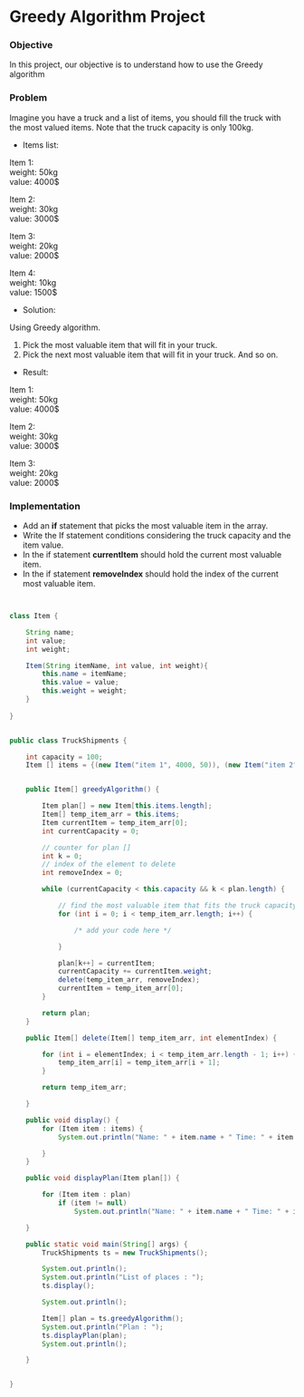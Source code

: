 # Greedy Algorithm Project


### Objective

In this project, our objective is to understand how to use the Greedy algorithm

### Problem   

Imagine you have a truck and a list of items, you should fill the truck with the most valued items. Note that the truck capacity is only 100kg.

- Items list:
  
Item 1:   
weight: 50kg    
value: 4000$    
   
Item 2:    
weight: 30kg    
value: 3000$    
   
Item 3:    
weight: 20kg     
value: 2000$     
   
Item 4:    
weight: 10kg     
value: 1500$     
   
- Solution:
   
Using Greedy algorithm.    
1. Pick the most valuable item that will fit in your truck.
2. Pick the next most valuable item that will fit in your truck. And so on.
   
- Result:
   
Item 1:   
weight: 50kg    
value: 4000$    
   
Item 2:    
weight: 30kg    
value: 3000$    
   
Item 3:    
weight: 20kg     
value: 2000$        
   
### Implementation

* Add an **if** statement that picks the most valuable item in the array.
* Write the If statement conditions considering the truck capacity and the item value.
* In the if statement **currentItem** should hold the current most valuable item.
* In the if statement **removeIndex** should hold the index of the current most valuable item.



```java


class Item {

    String name;
    int value;
    int weight;

    Item(String itemName, int value, int weight){
        this.name = itemName;
        this.value = value;
        this.weight = weight;
    }
    
}


public class TruckShipments {

    int capacity = 100;
    Item [] items = {(new Item("item 1", 4000, 50)), (new Item("item 2", 3000, 30)), (new Item("item 3", 2000, 20)), (new Item("item 4", 1500, 10))};


    public Item[] greedyAlgorithm() {

        Item plan[] = new Item[this.items.length];
        Item[] temp_item_arr = this.items;
        Item currentItem = temp_item_arr[0];
        int currentCapacity = 0;

        // counter for plan [] 
        int k = 0;
        // index of the element to delete
        int removeIndex = 0;

        while (currentCapacity < this.capacity && k < plan.length) {

            // find the most valuable item that fits the truck capacity
            for (int i = 0; i < temp_item_arr.length; i++) {

                /* add your code here */

            }

            plan[k++] = currentItem;
            currentCapacity += currentItem.weight;
            delete(temp_item_arr, removeIndex);
            currentItem = temp_item_arr[0];
        }

        return plan;
    }

    public Item[] delete(Item[] temp_item_arr, int elementIndex) {

        for (int i = elementIndex; i < temp_item_arr.length - 1; i++) {
            temp_item_arr[i] = temp_item_arr[i + 1];
        }

        return temp_item_arr;

    }

    public void display() {
        for (Item item : items) {
            System.out.println("Name: " + item.name + " Time: " + item.weight + " Score: " + item.value);

        }
    }

    public void displayPlan(Item plan[]) {

        for (Item item : plan)
            if (item != null)
                System.out.println("Name: " + item.name + " Time: " + item.weight + " Score: " + item.value);

    }

    public static void main(String[] args) {
        TruckShipments ts = new TruckShipments();

        System.out.println();
        System.out.println("List of places : ");
        ts.display();

        System.out.println();

        Item[] plan = ts.greedyAlgorithm();
        System.out.println("Plan : ");
        ts.displayPlan(plan);
        System.out.println();

    }


}

  ```
